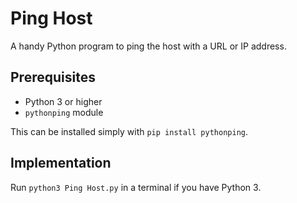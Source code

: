 # Ping Host

A handy Python program to ping the host with a URL or IP address. 

## Prerequisites

- Python 3 or higher
- `pythonping` module

This can be installed simply with `pip install pythonping`.

## Implementation

Run `python3 Ping Host.py` in a terminal if you have Python 3.
